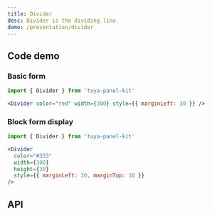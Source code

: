 ```yaml
---
title: Divider
desc: Divider is the dividing line.
demo: /presentation/divider
---
```


## Code demo

### Basic form

```jsx
import { Divider } from 'tuya-panel-kit'

<Divider color="red" width={300} style={{ marginLeft: 30 }} />
```

### Block form display

```jsx
import { Divider } from 'tuya-panel-kit'

<Divider
  color="#333"
  width={300}
  height={30}
  style={{ marginLeft: 30, marginTop: 10 }}
/>
```

## API

<API name="DividerProps" />
